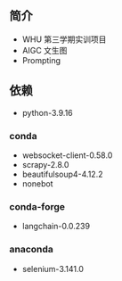 ## 简介
- WHU 第三学期实训项目
- AIGC 文生图
- Prompting
## 依赖
- python-3.9.16
### conda
- websocket-client-0.58.0
- scrapy-2.8.0
- beautifulsoup4-4.12.2
- nonebot
### conda-forge
- langchain-0.0.239
### anaconda
- selenium-3.141.0

